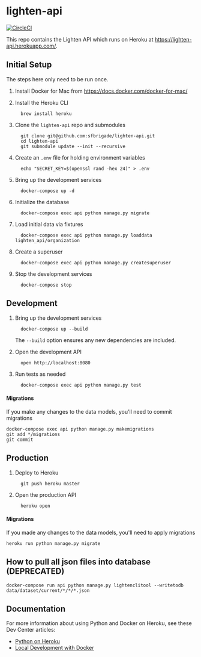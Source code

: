 # lighten-api

[![CircleCI](https://circleci.com/gh/sfbrigade/lighten-api.svg?style=shield&circle-token=09eaf0302c45295590c65217357c6d3b5fa1897e)](https://circleci.com/gh/sfbrigade/lighten-api)

This repo contains the Lighten API which runs on Heroku at https://lighten-api.herokuapp.com/.

## Initial Setup

The steps here only need to be run once.

1. Install Docker for Mac from https://docs.docker.com/docker-for-mac/

1. Install the Heroku CLI

         brew install heroku

1. Clone the `lighten-api` repo and submodules

         git clone git@github.com:sfbrigade/lighten-api.git
         cd lighten-api
         git submodule update --init --recursive

1. Create an `.env` file for holding environment variables

         echo "SECRET_KEY=$(openssl rand -hex 24)" > .env

1. Bring up the development services

         docker-compose up -d

1. Initialize the database

         docker-compose exec api python manage.py migrate

1. Load initial data via fixtures

         docker-compose exec api python manage.py loaddata lighten_api/organization

1. Create a superuser

         docker-compose exec api python manage.py createsuperuser

1. Stop the development services

         docker-compose stop

## Development

1. Bring up the development services

         docker-compose up --build

   The `--build` option ensures any new dependencies are included.

1. Open the development API

         open http://localhost:8080

1. Run tests as needed

         docker-compose exec api python manage.py test

#### Migrations

If you make any changes to the data models, you'll need to commit migrations

    docker-compose exec api python manage.py makemigrations
    git add */migrations
    git commit

## Production

1. Deploy to Heroku

         git push heroku master

1. Open the production API

         heroku open

#### Migrations

If you made any changes to the data models, you'll need to apply migrations

    heroku run python manage.py migrate

## How to pull all json files into database (DEPRECATED)

```
docker-compose run api python manage.py lightenclitool --writetodb data/dataset/current/*/*/*.json
```

## Documentation

For more information about using Python and Docker on Heroku, see these Dev Center articles:

- [Python on Heroku](https://devcenter.heroku.com/categories/python)
- [Local Development with Docker](https://devcenter.heroku.com/articles/local-development-with-docker)
